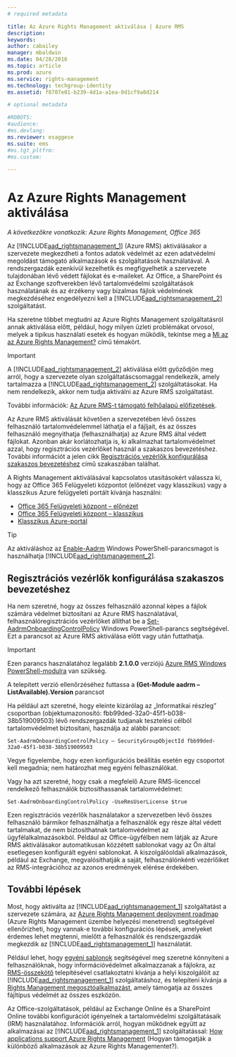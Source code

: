 ```yaml
---
# required metadata

title: Az Azure Rights Management aktiválása | Azure RMS
description:
keywords:
author: cabailey
manager: mbaldwin
ms.date: 04/28/2016
ms.topic: article
ms.prod: azure
ms.service: rights-management
ms.technology: techgroup-identity
ms.assetid: f8707e01-b239-4d1a-a1ea-0d1cf9a8d214

# optional metadata

#ROBOTS:
#audience:
#ms.devlang:
ms.reviewer: esaggese
ms.suite: ems
#ms.tgt_pltfrm:
#ms.custom:

---
```


# Az Azure Rights Management aktiválása

*A következőkre vonatkozik: Azure Rights Management, Office 365*

Az [!INCLUDE[aad_rightsmanagement_1](../includes/aad_rightsmanagement_1_md.md)] (Azure RMS) aktiválásakor a szervezete megkezdheti a fontos adatok védelmét az ezen adatvédelmi megoldást támogató alkalmazások és szolgáltatások használatával. A rendszergazdák ezenkívül kezelhetik és megfigyelhetik a szervezete tulajdonában lévő védett fájlokat és e-maileket. Az Office, a SharePoint és az Exchange szoftverekben lévő tartalomvédelmi szolgáltatások használatának és az érzékeny vagy bizalmas fájlok védelmének megkezdéséhez engedélyezni kell a [!INCLUDE[aad_rightsmanagement_2](../includes/aad_rightsmanagement_2_md.md)] szolgáltatást.

Ha szeretne többet megtudni az Azure Rights Management szolgáltatásról annak aktiválása előtt, például, hogy milyen üzleti problémákat orvosol, melyek a tipikus használati esetek és hogyan működik, tekintse meg a [ Mi az az Azure Rights Management?](../understand-explore/what-is-azure-rms.md) című témakört.

> [!IMPORTANT]
> A [!INCLUDE[aad_rightsmanagement_2](../includes/aad_rightsmanagement_2_md.md)] aktiválása előtt győződjön meg arról, hogy a szervezete olyan szolgáltatáscsomaggal rendelkezik, amely tartalmazza a [!INCLUDE[aad_rightsmanagement_2](../includes/aad_rightsmanagement_2_md.md)] szolgáltatásokat. Ha nem rendelkezik, akkor nem tudja aktiválni az Azure RMS szolgáltatást.
>
> További információk: [Az Azure RMS-t támogató felhőalapú előfizetések](../get-started/requirements-subscriptions.md).

Az Azure RMS aktiválását követően a szervezetében lévő összes felhasználó tartalomvédelemmel láthatja el a fájljait, és az összes felhasználó megnyithatja (felhasználhatja) az Azure RMS által védett fájlokat. Azonban akár korlátozhatja is, ki alkalmazhat tartalomvédelmet azzal, hogy regisztrációs vezérlőket használ a szakaszos bevezetéshez. További információt a jelen cikk [Regisztrációs vezérlők konfigurálása szakaszos bevezetéshez](#configuring-onboarding-controls-for-a-phased-deployment) című szakaszában találhat.

A Rights Management aktiválásával kapcsolatos utasításokért válassza ki, hogy az Office 365 Felügyeleti központot (előnézet vagy klasszikus) vagy a klasszikus Azure felügyeleti portált kívánja használni:


- [Office 365 Felügyeleti központ – előnézet](activate-office365-preview.md)
- [Office 365 Felügyeleti központ – klasszikus](activate-office365-classic.md)
- [Klasszikus Azure-portál](activate-azure-classic.md)

> [!TIP]
> Az aktiváláshoz az [Enable-Aadrm](http://msdn.microsoft.com/library/windowsazure/dn629412.aspx) Windows PowerShell-parancsmagot is használhatja [!INCLUDE[aad_rightsmanagement_2](../includes/aad_rightsmanagement_2_md.md)].

## Regisztrációs vezérlők konfigurálása szakaszos bevezetéshez
Ha nem szeretné, hogy az összes felhasználó azonnal képes a fájlok számára védelmet biztosítani az Azure RMS használatával, felhasználóregisztrációs vezérlőket állíthat be a [Set-AadrmOnboardingControlPolicy](http://msdn.microsoft.com/library/azure/dn857521.aspx) Windows PowerShell-parancs segítségével. Ezt a parancsot az Azure RMS aktiválása előtt vagy után futtathatja.

> [!IMPORTANT]
> Ezen parancs használatához legalább **2.1.0.0** verziójú [Azure RMS Windows PowerShell-modulra](http://go.microsoft.com/fwlink/?LinkId=257721) van szükség.
>
> A telepített verzió ellenőrzéséhez futtassa a **(Get-Module aadrm –ListAvailable).Version** parancsot

Ha például azt szeretné, hogy eleinte kizárólag az „Informatikai részleg” csoportban (objektumazonosító: fbb99ded-32a0-45f1-b038-38b519009503) lévő rendszergazdák tudjanak tesztelési célból tartalomvédelmet biztosítani, használja az alábbi parancsot:

```
Set-AadrmOnboardingControlPolicy – SecurityGroupObjectId fbb99ded-32a0-45f1-b038-38b519009503
```
Vegye figyelembe, hogy ezen konfigurációs beállítás esetén egy csoportot kell megadnia; nem határozhat meg egyéni felhasználókat.

Vagy ha azt szeretné, hogy csak a megfelelő Azure RMS-licenccel rendelkező felhasználók biztosíthassanak tartalomvédelmet:

```
Set-AadrmOnboardingControlPolicy -UseRmsUserLicense $true
```
Ezen regisztrációs vezérlők használatakor a szervezetben lévő összes felhasználó bármikor felhasználhatja a felhasználók egy része által védett tartalmakat, de nem biztosíthatnak tartalomvédelmet az ügyfélalkalmazásokból. Például az Office-ügyfélben nem látják az Azure RMS aktiválásakor automatikusan közzétett sablonokat vagy az Ön által esetlegesen konfigurált egyéni sablonokat.  A kiszolgálóoldali alkalmazások, például az Exchange, megvalósíthatják a saját, felhasználónkénti vezérlőiket az RMS-integrációhoz az azonos eredmények elérése érdekében.


## További lépések
Most, hogy aktiválta az [!INCLUDE[aad_rightsmanagement_1](../includes/aad_rightsmanagement_1_md.md)] szolgáltatást a szervezete számára, az [Azure Rights Management deployment roadmap](../plan-design/deployment-roadmap.md) (Azure Rights Management üzembe helyezési menetrend) segítségével ellenőrizheti, hogy vannak-e további konfigurációs lépések, amelyeket érdemes lehet megtenni, mielőtt a felhasználók és rendszergazdák megkezdik az [!INCLUDE[aad_rightsmanagement_1](../includes/aad_rightsmanagement_1_md.md)] használatát. 

Például lehet, hogy [egyéni sablonok](configure-custom-templates.md) segítségével meg szeretné könnyíteni a felhasználóknak, hogy információvédelmet alkalmazzanak a fájlokra, az [RMS-összekötő](deploy-rms-connector.md) telepítésével csatlakoztatni kívánja a helyi kiszolgálóit az [!INCLUDE[aad_rightsmanagement_1](../includes/aad_rightsmanagement_1_md.md)] szolgáltatáshoz, és telepíteni kívánja a [Rights Management megosztóalkalmazást](../rms-client/sharing-app-windows.md), amely támogatja az összes fájltípus védelmét az összes eszközön. 

Az Office-szolgáltatások, például az Exchange Online és a SharePoint Online további konfigurációt igényelnek a tartalomvédelmi szolgáltatásaik (IRM) használatához. 
Információk arról, hogyan működnek együtt az alkalmazásai az [!INCLUDE[aad_rightsmanagement_1](../includes/aad_rightsmanagement_1_md.md)] szolgáltatással: [How applications support Azure Rights Management](../understand-explore/applications-support.md) (Hogyan támogatják a különböző alkalmazások az Azure Rights Managementet?).



<!--HONumber=Apr16_HO4-->


